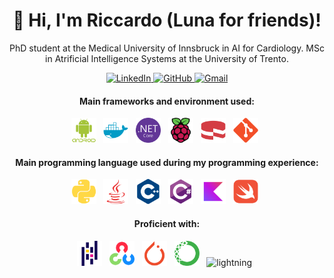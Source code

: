 <h1 align="center">👋 Hi, I'm Riccardo (Luna for friends)!</h1>

<p align="center">
  PhD student at the Medical University of Innsbruck in AI for Cardiology.
  MSc in Atrificial Intelligence Systems at the University of Trento.
</p>
  
<p align="center">
  <!-- Social and Contact Icons -->
  <a href="https://www.linkedin.com/in/riccardolunelli/">
    <img src="https://img.shields.io/badge/LinkedIn-0077B5?style=for-the-badge&logo=linkedin&logoColor=white" alt="LinkedIn">
  </a>
  <a href="https://github.com/luna97/">
    <img src="https://img.shields.io/badge/GitHub-100000?style=for-the-badge&logo=github&logoColor=white" alt="GitHub">
  </a>
  <a href="mailto:rikilnl@gmail.com">
    <img src="https://img.shields.io/badge/Gmail-D14836?style=for-the-badge&logo=gmail&logoColor=white" alt="Gmail">
  </a>
</p>


<h4 align="center">Main frameworks and environment used:</h3>
<p align="center">
  <img height="40" alt="Android" src="https://github.com/devicons/devicon/blob/master/icons/android/android-plain-wordmark.svg">&nbsp;&nbsp;
  <img height="40" alt="Docker" src="https://github.com/devicons/devicon/blob/master/icons/docker/docker-plain.svg">&nbsp;&nbsp;
  <img height="40" alt=".NET Core" src="https://github.com/devicons/devicon/blob/master/icons/dotnetcore/dotnetcore-original.svg">&nbsp;&nbsp;
  <img height="40" alt="Raspberry Pi" src="https://github.com/devicons/devicon/blob/master/icons/raspberrypi/raspberrypi-original.svg">&nbsp;&nbsp;
  <img height="40" alt="Cake PHP" src="https://github.com/devicons/devicon/blob/master/icons/cakephp/cakephp-original.svg">&nbsp;&nbsp;
  <img height="40" alt="Git" src="https://github.com/devicons/devicon/blob/master/icons/git/git-original.svg">&nbsp;&nbsp;
</p>

<!-- Main programming language used -->
<h4 align="center">Main programming language used during my programming experience:</h3>
<p align="center">
  <img height="40" alt="Python" src="https://raw.githubusercontent.com/devicons/devicon/master/icons/python/python-plain.svg">&nbsp;&nbsp;
  <img height="40" alt="Java" src="https://github.com/devicons/devicon/blob/master/icons/java/java-plain.svg">&nbsp;&nbsp;
  <img height="40" alt="C++" src="https://raw.githubusercontent.com/devicons/devicon/master/icons/cplusplus/cplusplus-plain.svg">&nbsp;&nbsp;
  <img height="40" alt="C#" src="https://github.com/devicons/devicon/blob/master/icons/csharp/csharp-original.svg">&nbsp;&nbsp;
  <img height="40" alt="Kotlin" src="https://github.com/devicons/devicon/blob/master/icons/kotlin/kotlin-original.svg">&nbsp;&nbsp;
  <img height="40" alt="Swift" src="https://github.com/devicons/devicon/blob/master/icons/swift/swift-original.svg">&nbsp;&nbsp;
</p>

<!-- Most used libraries -->
<h4 align="center">Proficient with:</h3>
<p align="center">
  <img height="40" alt="Pandas" src="https://github.com/devicons/devicon/blob/master/icons/pandas/pandas-original.svg">&nbsp;&nbsp;
  <img height="40" alt="OpenCV" src="https://raw.githubusercontent.com/devicons/devicon/master/icons/opencv/opencv-original.svg">&nbsp;&nbsp;
  <img height="40" alt="PyTorch" src="https://raw.githubusercontent.com/devicons/devicon/master/icons/pytorch/pytorch-original.svg">&nbsp;&nbsp;
  <img height="40" alt="Conda" src="https://github.com/devicons/devicon/blob/master/icons/anaconda/anaconda-original.svg">&nbsp;&nbsp;
  <img height="40" alt="lightning" src="https://lightning.ai/static/media/logo-with-text-dark.bdcfdf86bccb9812ed1d3ec873e9e771.svg">&nbsp;&nbsp;
</p>
